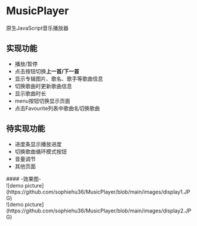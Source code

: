 # MusicPlayer
 原生JavaScript音乐播放器
<h2>实现功能</h2>
<ul>
 <li>播放/暂停</li>
 <li>点击按钮切换<b>上一首/下一首</b></li>
 <li>显示专辑图片、歌名、歌手等歌曲信息</li>
 <li>切换歌曲时更新歌曲信息</li>
 <li>显示歌曲时长</li>
 <li>menu按钮切换显示页面</li>
 <li>点击Favourite列表中歌曲名切换歌曲</li>
</ul>
<h2>待实现功能</h2>
<ul>
 <li>进度条显示播放进度</li>
 <li>切换歌曲循环模式按钮</li>
 <li>音量调节</li>
 <li>其他页面</li>
</ul>
#### -效果图-<br>
![demo picture](https://github.com/sophiehu36/MusicPlayer/blob/main/images/display1.JPG)
<br>
![demo picture](https://github.com/sophiehu36/MusicPlayer/blob/main/images/display2.JPG)
